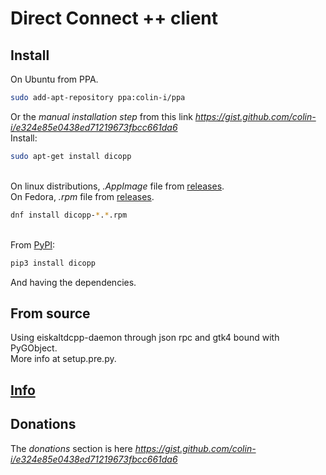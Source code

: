# Direct Connect ++ client

## Install
On Ubuntu from PPA.
```sh
sudo add-apt-repository ppa:colin-i/ppa
```
Or the *manual installation step* from this link *https://gist.github.com/colin-i/e324e85e0438ed71219673fbcc661da6* \
Install:
```sh
sudo apt-get install dicopp
```
\
On linux distributions, <i>.AppImage</i> file from [releases](https://github.com/colin-i/dico/releases).
\
On Fedora, <i>.rpm</i> file from [releases](https://github.com/colin-i/dico/releases).
```sh
dnf install dicopp-*.*.rpm
```
\
From [PyPI](https://pypi.org/project/dicopp):
```sh
pip3 install dicopp
```
And having the dependencies.

## From source
Using eiskaltdcpp-daemon through json rpc and gtk4 bound with PyGObject.\
More info at setup.pre.py.

## [Info](https://github.com/colin-i/dico/blob/master/info.md)

## Donations
The *donations* section is here
*https://gist.github.com/colin-i/e324e85e0438ed71219673fbcc661da6*
